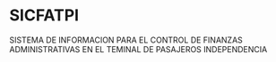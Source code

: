 # SICFATPI

SISTEMA DE INFORMACION PARA EL CONTROL DE FINANZAS ADMINISTRATIVAS EN EL TEMINAL DE PASAJEROS INDEPENDENCIA